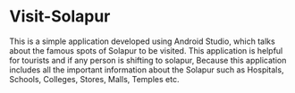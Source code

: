 # Visit-Solapur
This is a simple application developed using Android Studio, which talks about the famous spots of Solapur to be visited. This application is helpful for tourists and if any person is shifting to solapur, Because this application includes all the important information about the Solapur such as Hospitals, Schools, Colleges, Stores, Malls, Temples etc.
